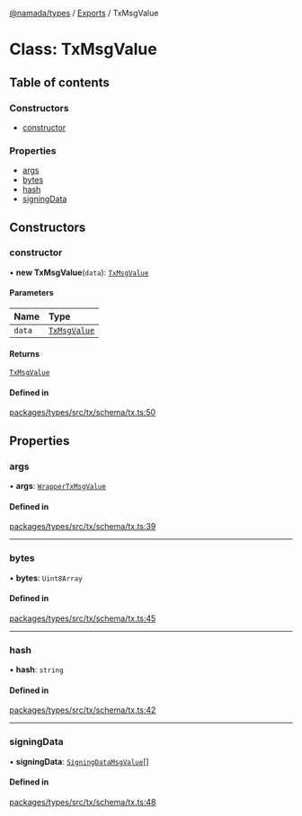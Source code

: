 [@namada/types](../README.md) / [Exports](../modules.md) / TxMsgValue

# Class: TxMsgValue

## Table of contents

### Constructors

- [constructor](TxMsgValue.md#constructor)

### Properties

- [args](TxMsgValue.md#args)
- [bytes](TxMsgValue.md#bytes)
- [hash](TxMsgValue.md#hash)
- [signingData](TxMsgValue.md#signingdata)

## Constructors

### constructor

• **new TxMsgValue**(`data`): [`TxMsgValue`](TxMsgValue.md)

#### Parameters

| Name | Type |
| :------ | :------ |
| `data` | [`TxMsgValue`](TxMsgValue.md) |

#### Returns

[`TxMsgValue`](TxMsgValue.md)

#### Defined in

[packages/types/src/tx/schema/tx.ts:50](https://github.com/anoma/namada-interface/blob/789e785c74e4f6d9560d65f2f0f63787beddc028/packages/types/src/tx/schema/tx.ts#L50)

## Properties

### args

• **args**: [`WrapperTxMsgValue`](WrapperTxMsgValue.md)

#### Defined in

[packages/types/src/tx/schema/tx.ts:39](https://github.com/anoma/namada-interface/blob/789e785c74e4f6d9560d65f2f0f63787beddc028/packages/types/src/tx/schema/tx.ts#L39)

___

### bytes

• **bytes**: `Uint8Array`

#### Defined in

[packages/types/src/tx/schema/tx.ts:45](https://github.com/anoma/namada-interface/blob/789e785c74e4f6d9560d65f2f0f63787beddc028/packages/types/src/tx/schema/tx.ts#L45)

___

### hash

• **hash**: `string`

#### Defined in

[packages/types/src/tx/schema/tx.ts:42](https://github.com/anoma/namada-interface/blob/789e785c74e4f6d9560d65f2f0f63787beddc028/packages/types/src/tx/schema/tx.ts#L42)

___

### signingData

• **signingData**: [`SigningDataMsgValue`](SigningDataMsgValue.md)[]

#### Defined in

[packages/types/src/tx/schema/tx.ts:48](https://github.com/anoma/namada-interface/blob/789e785c74e4f6d9560d65f2f0f63787beddc028/packages/types/src/tx/schema/tx.ts#L48)
